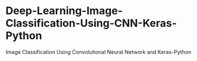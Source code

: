 # Deep-Learning-Image-Classification-Using-CNN-Keras-Python
Image Classification Using Convolutional Neural Network and Keras-Python
